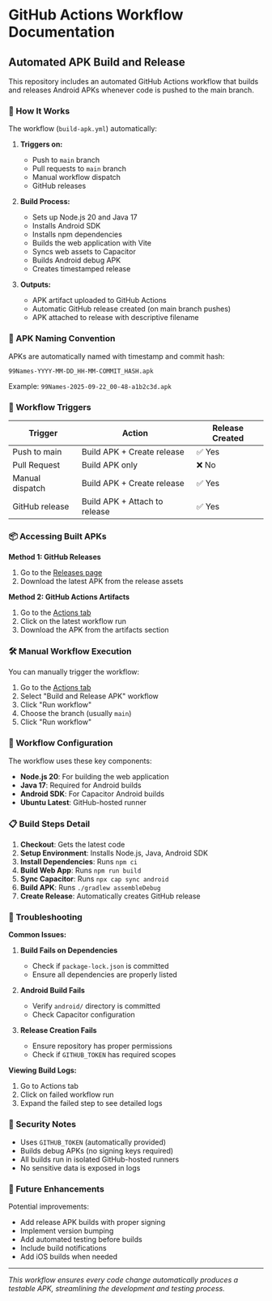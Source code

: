 # GitHub Actions Workflow Documentation

## Automated APK Build and Release

This repository includes an automated GitHub Actions workflow that builds and releases Android APKs whenever code is pushed to the main branch.

### 🚀 How It Works

The workflow (`build-apk.yml`) automatically:

1. **Triggers on:**
   - Push to `main` branch
   - Pull requests to `main` branch  
   - Manual workflow dispatch
   - GitHub releases

2. **Build Process:**
   - Sets up Node.js 20 and Java 17
   - Installs Android SDK
   - Installs npm dependencies
   - Builds the web application with Vite
   - Syncs web assets to Capacitor
   - Builds Android debug APK
   - Creates timestamped release

3. **Outputs:**
   - APK artifact uploaded to GitHub Actions
   - Automatic GitHub release created (on main branch pushes)
   - APK attached to release with descriptive filename

### 📱 APK Naming Convention

APKs are automatically named with timestamp and commit hash:
```
99Names-YYYY-MM-DD_HH-MM-COMMIT_HASH.apk
```

Example: `99Names-2025-09-22_00-48-a1b2c3d.apk`

### 🔄 Workflow Triggers

| Trigger | Action | Release Created |
|---------|--------|----------------|
| Push to main | Build APK + Create release | ✅ Yes |
| Pull Request | Build APK only | ❌ No |
| Manual dispatch | Build APK + Create release | ✅ Yes |
| GitHub release | Build APK + Attach to release | ✅ Yes |

### 📦 Accessing Built APKs

**Method 1: GitHub Releases**
1. Go to the [Releases page](../../releases)
2. Download the latest APK from the release assets

**Method 2: GitHub Actions Artifacts**
1. Go to the [Actions tab](../../actions)
2. Click on the latest workflow run
3. Download the APK from the artifacts section

### 🛠️ Manual Workflow Execution

You can manually trigger the workflow:

1. Go to the [Actions tab](../../actions)
2. Select "Build and Release APK" workflow
3. Click "Run workflow"
4. Choose the branch (usually `main`)
5. Click "Run workflow"

### 🔧 Workflow Configuration

The workflow uses these key components:

- **Node.js 20**: For building the web application
- **Java 17**: Required for Android builds
- **Android SDK**: For Capacitor Android builds
- **Ubuntu Latest**: GitHub-hosted runner

### 📋 Build Steps Detail

1. **Checkout**: Gets the latest code
2. **Setup Environment**: Installs Node.js, Java, Android SDK
3. **Install Dependencies**: Runs `npm ci`
4. **Build Web App**: Runs `npm run build`
5. **Sync Capacitor**: Runs `npx cap sync android`
6. **Build APK**: Runs `./gradlew assembleDebug`
7. **Create Release**: Automatically creates GitHub release

### 🚨 Troubleshooting

**Common Issues:**

1. **Build Fails on Dependencies**
   - Check if `package-lock.json` is committed
   - Ensure all dependencies are properly listed

2. **Android Build Fails**
   - Verify `android/` directory is committed
   - Check Capacitor configuration

3. **Release Creation Fails**
   - Ensure repository has proper permissions
   - Check if `GITHUB_TOKEN` has required scopes

**Viewing Build Logs:**
1. Go to Actions tab
2. Click on failed workflow run
3. Expand the failed step to see detailed logs

### 🔐 Security Notes

- Uses `GITHUB_TOKEN` (automatically provided)
- Builds debug APKs (no signing keys required)
- All builds run in isolated GitHub-hosted runners
- No sensitive data is exposed in logs

### 🎯 Future Enhancements

Potential improvements:
- Add release APK builds with proper signing
- Implement version bumping
- Add automated testing before builds
- Include build notifications
- Add iOS builds when needed

---

*This workflow ensures every code change automatically produces a testable APK, streamlining the development and testing process.*
